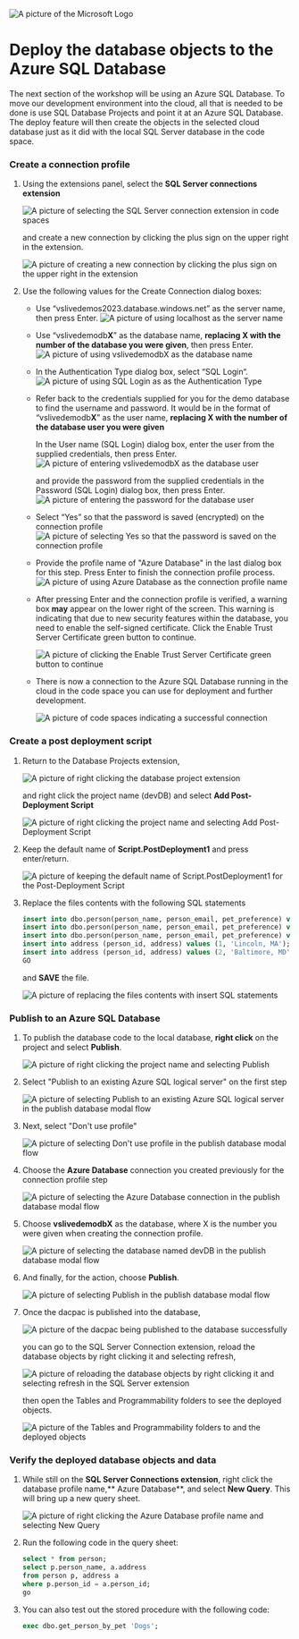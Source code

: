 ![A picture of the Microsoft Logo](./media/graphics/microsoftlogo.png)

# Deploy the database objects to the Azure SQL Database

The next section of the workshop will be using an Azure SQL Database. To move our development environment into the cloud, all that is needed to be done is use SQL Database Projects and point it at an Azure SQL Database. The deploy feature will then create the objects in the selected cloud database just as it did with the local SQL Server database in the code space.

### Create a connection profile

1. Using the extensions panel, select the **SQL Server connections extension**

    ![A picture of selecting the SQL Server connection extension in code spaces](./media/ch5/deploy1.png)

    and create a new connection by clicking the plus sign on the upper right in the extension.

    ![A picture of creating a new connection by clicking the plus sign on the upper right in the extension](./media/ch5/deploy2.png)

1. Use the following values for the Create Connection dialog boxes:

    * Use “vslivedemos2023.database.windows.net” as the server name, then press Enter.
        ![A picture of using localhost as the server name](./media/ch5/deploy3.png)

    * Use “vslivedemodb**X**” as the database name, **replacing X with the number of the database you were given**, then press Enter.
        ![A picture of using vslivedemodbX as the database name](./media/ch5/deploy4.png)

    * In the Authentication Type dialog box, select “SQL Login“.
        ![A picture of using SQL Login as as the Authentication Type](./media/ch5/deploy5.png)

    * Refer back to the credentials supplied for you for the demo database to find the username and password. It would be in the format of “vslivedemodb**X**” as the user name, **replacing X with the number of the database user you were given**

        In the User name (SQL Login) dialog box, enter the user from the supplied credentials, then press Enter.
        ![A picture of entering vslivedemodbX as the database user](./media/ch5/deploy6.png)

        and provide the password from the supplied credentials in the Password (SQL Login) dialog box, then press Enter.
        ![A picture of entering the password for the database user](./media/ch5/deploy7.png)

    * Select “Yes” so that the password is saved (encrypted) on the connection profile
        ![A picture of selecting Yes so that the password is saved on the connection profile](./media/ch5/deploy8.png)

    * Provide the profile name of "Azure Database" in the last dialog box for this step. Press Enter to finish the connection profile process.
        ![A picture of using Azure Database as the connection profile name](./media/ch5/deploy9.png)

    * After pressing Enter and the connection profile is verified, a warning box **may** appear on the lower right of the screen. This warning is indicating that due to new security features within the database, you need to enable the self-signed certificate.
        Click the Enable Trust Server Certificate green button to continue.

        ![A picture of clicking the Enable Trust Server Certificate green button to continue](./media/ch5/deploy10.png)

    * There is now a connection to the Azure SQL Database running in the cloud in the code space you can use for deployment and further development.

        ![A picture of code spaces indicating a successful connection](./media/ch5/deploy11.png)

### Create a post deployment script

1. Return to the Database Projects extension, 

    ![A picture of right clicking the database project extension](./media/ch5/deploy12.png)


    and right click the project name (devDB) and select **Add Post-Deployment Script**

    ![A picture of right clicking the project name and selecting Add Post-Deployment Script](./media/ch5/deploy13.png)

1. Keep the default name of **Script.PostDeployment1** and press enter/return.

    ![A picture of keeping the default name of Script.PostDeployment1 for the Post-Deployment Script](./media/ch5/deploy14.png)


1. Replace the files contents with the following SQL statements

    ```SQL
    insert into dbo.person(person_name, person_email, pet_preference) values('Bill','bill@computer.com','Dogs');
    insert into dbo.person(person_name, person_email, pet_preference) values('Frank', 'frank@computer.com','Cats');
    insert into dbo.person(person_name, person_email, pet_preference) values('Riley', 'Riley@computer.com','Cats');
    insert into address (person_id, address) values (1, 'Lincoln, MA');
    insert into address (person_id, address) values (2, 'Baltimore, MD');
    GO
    ```

    and **SAVE** the file.

    ![A picture of replacing the files contents with insert SQL statements](./media/ch5/deploy15.png)

### Publish to an Azure SQL Database

1. To publish the database code to the local database, **right click** on the project and select **Publish**.

    ![A picture of right clicking the project name and selecting Publish](./media/ch5/deploy16.png)

1. Select "Publish to an existing Azure SQL logical server" on the first step

    ![A picture of selecting Publish to an existing Azure SQL logical server in the publish database modal flow](./media/ch7/deploy17.png)

1. Next, select "Don't use profile"

    ![A picture of selecting Don't use profile in the publish database modal flow](./media/ch5/deploy18.png)

1. Choose the **Azure Database** connection you created previously for the connection profile step

    ![A picture of selecting the Azure Database connection in the publish database modal flow](./media/ch5/deploy19.png)

1. Choose **vslivedemodbX** as the database, where X is the number you were given when creating the connection profile.

    ![A picture of selecting the database named devDB in the publish database modal flow](./media/ch5/deploy20.png)

1. And finally, for the action, choose **Publish**.

    ![A picture of selecting Publish in the publish database modal flow](./media/ch5/deploy21.png)

1. Once the dacpac is published into the database,

    ![A picture of the dacpac being published to the database successfully](./media/ch5/deploy22.png)

    you can go to the SQL Server Connection extension, reload the database objects by right clicking it and selecting refresh,

    ![A picture of reloading the database objects by right clicking it and selecting refresh in the SQL Server extension](./media/ch5/deploy23.png)

     then open the Tables and Programmability folders to see the deployed objects.

    ![A picture of the Tables and Programmability folders to and the deployed objects](./media/ch5/deploy24.png)

### Verify the deployed database objects and data

1. While still on the **SQL Server Connections extension**, right click the database profile name,** Azure Database**, and select **New Query**. This will bring up a new query sheet.

    ![A picture of right clicking the Azure Database profile name and selecting New Query](./media/ch5/deploy25.png)

1. Run the following code in the query sheet:

    ```SQL
    select * from person;
    select p.person_name, a.address
    from person p, address a
    where p.person_id = a.person_id;
    go
    ```

1. You can also test out the stored procedure with the following code:

    ```SQL
    exec dbo.get_person_by_pet 'Dogs';
    ```
